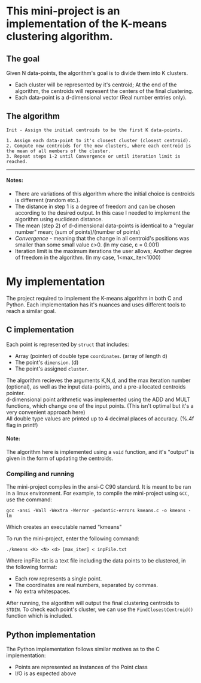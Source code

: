 # This mini-project is an implementation of the K-means clustering algorithm.

## The goal
  Given N data-points, the algorithm's goal is to divide them into K clusters.
  - Each cluster will be represented by it's centroid; At the end of the algorithm, the centroids will represent the centers of the final clustering.
  - Each data-point is a d-dimensional vector (Real number entries only).
  
## The algorithm
```
Init - Assign the initial centroids to be the first K data-points.
   
1. Assign each data-point to it's closest cluster (closest centroid).
2. Compute new centroids for the new clusters, where each centroid is the mean of all members of the cluster.
3. Repeat steps 1-2 until Convergence or until iteration limit is reached.
```
-------------------------------------------------------------------------------------------------------
#### Notes:
- There are variations of this algorithm where the initial choice is centroids is differrent (random etc.).
- The distance in step 1 is a degree of freedom and can be chosen according to the desired output. In this case I needed to implement the algorithm using euclidean distance.
- The mean (step 2) of d-dimensional data-points is identical to a "regular number" mean; (sum of points)/(number of points)
- <em>Convergence</em> - meaning that the change in all centroid's positions was smaller than some small value ε>0. (In my case, ε = 0.001)
- Iteration limit is the maximum iterations the user allows; Another degree of freedom in the algorithm. (In my case, 1<max_iter<1000)

# My implementation
The project required to implement the K-means algorithm in both C and Python. 
Each implementation has it's nuances and uses different tools to reach a similar goal.

## C implementation
  Each point is represented by ```struct``` that includes:
  - Array (pointer) of double type ```coordinates```. (array of length d)
  - The point's ```dimension```. (d)
  - The point's assigned ```cluster```.

  The algorithm recieves the arguments K,N,d, and the max iteration number (optional), as well as the input data-points, and a pre-allocated centroids pointer.<br>
  d-dimensional point arithmetic was implemented using the ADD and MULT functions, which change one of the input points. (This isn't optimal but it's a very convenient approach here)<br>
  All double type values are printed up to 4 decimal places of accuracy. (%.4f flag in printf)<br>
  #### Note:
  The algorithm here is implemented using a ```void``` function, and it's "output" is given in the form of updating the centroids.

  ### Compiling and running
  The mini-project compiles in the ansi-C C90 standard. It is meant to be ran in a linux environment.
  For example, to compile the mini-project using ```GCC```, use the command:
  ```
  gcc -ansi -Wall -Wextra -Werror -pedantic-errors kmeans.c -o kmeans -lm
  ```
  Which creates an executable named "kmeans"

  To run the mini-project, enter the following command:
  ```
  ./kmeans <K> <N> <d> [max_iter] < inpFile.txt
  ```
  Where inpFile.txt is a text file including the data points to be clustered, in the following format:
  - Each row represents a single point.
  - The coordinates are real numbers, separated by commas.
  - No extra whitespaces.

After running, the algorithm will output the final clustering centroids to ```STDIN```.
To check each point's cluster, we can use the ```FindClosestCentroid()``` function which is included.
  
## Python implementation
The Python implementation follows similar motives as to the C implementation:
 - Points are represented as instances of the Point class
 - I/O is as expected above
